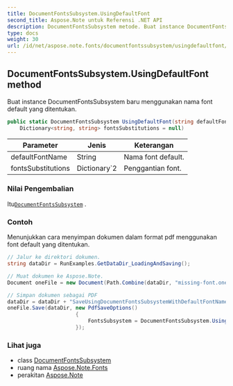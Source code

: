 ```yaml
---
title: DocumentFontsSubsystem.UsingDefaultFont
second_title: Aspose.Note untuk Referensi .NET API
description: DocumentFontsSubsystem metode. Buat instance DocumentFontsSubsystem baru menggunakan nama font default yang ditentukan.
type: docs
weight: 30
url: /id/net/aspose.note.fonts/documentfontssubsystem/usingdefaultfont/
---
```

## DocumentFontsSubsystem.UsingDefaultFont method

Buat instance DocumentFontsSubsystem baru menggunakan nama font default yang ditentukan.

```csharp
public static DocumentFontsSubsystem UsingDefaultFont(string defaultFontName, 
    Dictionary<string, string> fontsSubstitutions = null)
```

| Parameter | Jenis | Keterangan |
| --- | --- | --- |
| defaultFontName | String | Nama font default. |
| fontsSubstitutions | Dictionary`2 | Penggantian font. |

### Nilai Pengembalian

Itu[`DocumentFontsSubsystem`](../) .

### Contoh

Menunjukkan cara menyimpan dokumen dalam format pdf menggunakan font default yang ditentukan.

```csharp
// Jalur ke direktori dokumen.
string dataDir = RunExamples.GetDataDir_LoadingAndSaving();

// Muat dokumen ke Aspose.Note.
Document oneFile = new Document(Path.Combine(dataDir, "missing-font.one"));

// Simpan dokumen sebagai PDF
dataDir = dataDir + "SaveUsingDocumentFontsSubsystemWithDefaultFontName_out.pdf";
oneFile.Save(dataDir, new PdfSaveOptions() 
                      {
                          FontsSubsystem = DocumentFontsSubsystem.UsingDefaultFont("Times New Roman")
                      });
```

### Lihat juga

* class [DocumentFontsSubsystem](../)
* ruang nama [Aspose.Note.Fonts](../../documentfontssubsystem/)
* perakitan [Aspose.Note](../../../)


